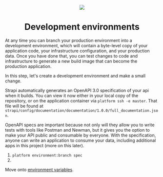 <p align="center">
  <a href="https://platform.sh/marketplace/strapi/">
    <img src="https://platform.sh/images/spots/arrows/fast-dev.svg" />
  </a>

  <h1 align="center">Development environments</h1>
</p>

At any time you can branch your production environment into a development environment, which will contain a byte-level copy of your application code, your infrastructure configuration, and your production data. Once you have done that, you can test changes to code and infrastructure to generate a new build image that can become the production application. 

In this step, let's create a development environment and make a small change. 

Strapi automatically generates an OpenAPI 3.0 specification of your api when it builds. You can view it now either in your local copy of the repository, or on the application container via `platform ssh -e master`. That file will be found at `strapi/config/documentation/documentation/1.0.0/full_documentation.json`.

OpenAPI specs are important because not only will they allow you to write tests with tools like Postman and Newman, but it gives you the option to make your API public and consumable by everyone. With the specification, anyone can write an application to consume your data, including additional apps in this project (more on this later). 

1. `platform environment:branch spec`
2. 



Move onto [environment variables](03-env-variables.md).
